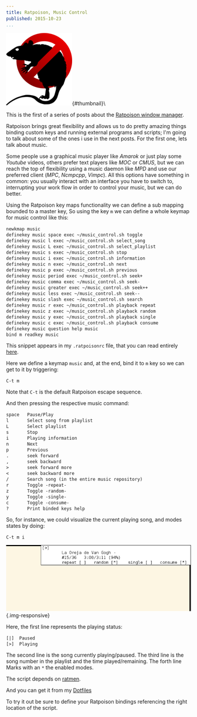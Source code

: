 ```yaml
---
title: Ratpoison, Music Control
published: 2015-10-23
...
```


![](/img/ratmusic/thumbnail.png){#thumbnail}\

This is the first of a series of posts about the [Ratpoison window
manager](http://www.nongnu.org/ratpoison/).

Ratpoison brings great flexibility and allows us to do pretty amazing things
binding custom keys and running external programs and scripts; I'm going to talk
about some of the ones i use in the next posts. For the first one, lets talk
about music.

Some people use a graphical music player like *Amarok* or just play some
*Youtube* videos, others prefer text players like *MOC* or *CMUS*, but we can
reach the top of flexibility using a music daemon like *MPD* and use our
preferred client (*MPC*, *Ncmpcpp*, *Vimpc*). All this options have something in
common: you usually interact with an interface you have to switch to,
interrupting your work flow in order to control your music, but we can do
better.

<!--more-->

Using the Ratpoison key maps functionality we can define a sub mapping bounded
to a master key, So using the key `m` we can define a whole keymap for music
control like this:

```
newkmap music
definekey music space exec ~/music_control.sh toggle
definekey music l exec ~/music_control.sh select_song
definekey music L exec ~/music_control.sh select_playlist
definekey music s exec ~/music_control.sh stop
definekey music i exec ~/music_control.sh information
definekey music n exec ~/music_control.sh next
definekey music p exec ~/music_control.sh previous
definekey music period exec ~/music_control.sh seek+
definekey music comma exec ~/music_control.sh seek-
definekey music greater exec ~/music_control.sh seek++
definekey music less exec ~/music_control.sh seek--
definekey music slash exec ~/music_control.sh search
definekey music r exec ~/music_control.sh playback repeat
definekey music z exec ~/music_control.sh playback random
definekey music y exec ~/music_control.sh playback single
definekey music c exec ~/music_control.sh playback consume
definekey music question help music
bind m readkey music
```


This snippet appears in my `.ratpoisonrc` file, that you can read entirely
[here](https://github.com/alx741/dotfiles/blob/master/ratpoison/.ratpoisonrc).


Here we define a keymap `music` and, at the end, bind it to `m` key so we can
get to it by triggering:

    C-t m

Note that `C-t` is the default Ratpoison escape sequence.

And then pressing the respective music command:

```
space   Pause/Play
l       Select song from playlist
L       Select playlist
s       Stop
i       Playing information
n       Next
p       Previous
.       seek forward
,       seek backward
>       seek forward more
<       seek backward more
/       Search song (in the entire music repository)
r       Toggle -repeat-
z       Toggle -random-
y       Toggle -single-
c       Toggle -consume-
?       Print binded keys help
```


So, for instance, we could visualize the current playing song, and modes states
by doing:

    C-t m i

![](/img/ratmusic/shot.png){.img-responsive}

Here, the first line represents the playing status:

    [|]  Paused
    [>]  Playing


The second line is the song currently playing/paused. The third line is the song
number in the playlist and the time played/remaining. The forth line Marks with
an `*` the enabled modes.

The script depends on
[ratmen](http://www.update.uu.se/~zrajm/programs/ratmen/?M=D).

And you can get it from my
[Dotfiles](https://github.com/alx741/dotfiles/blob/master/scripts/.scripts/ratpoison/music_control.sh)

To try it out be sure to define your Ratpoison bindings referencing the right
location of the script.
